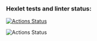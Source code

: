 ### Hexlet tests and linter status:
[![Actions Status](https://github.com/Fiklik/python-project-50/workflows/hexlet-check/badge.svg)](https://github.com/Fiklik/python-project-50/actions)

![Actions Status](https://github.com/Fiklik/python-project-50/actions/workflows/gendiff.yml/badge.svg)
